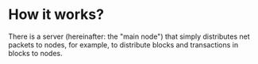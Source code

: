 # How it works?

There is a server (hereinafter: the "main node") that simply distributes net packets to nodes, for example, to distribute blocks and transactions in blocks to nodes.
